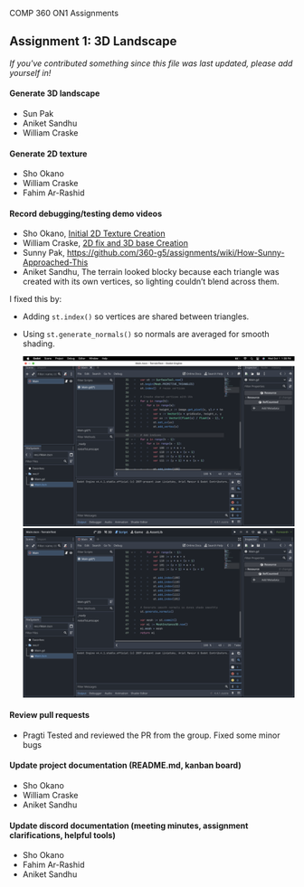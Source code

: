 COMP 360 ON1 Assignments


## Assignment 1: 3D Landscape
*If you've contributed something since this file was last updated, please add yourself in!*

#### Generate 3D landscape
- Sun Pak
- Aniket Sandhu
- William Craske
#### Generate 2D texture
- Sho Okano
- William Craske
- Fahim Ar-Rashid
#### Record debugging/testing demo videos
- Sho Okano, [Initial 2D Texture Creation](https://youtu.be/Hb5TNBVI_qE)
- William Craske, [2D fix and 3D base Creation](https://www.youtube.com/watch?v=Jn8QvWzMxn8)
- Sunny Pak, https://github.com/360-g5/assignments/wiki/How-Sunny-Approached-This
- Aniket Sandhu,
  The terrain looked blocky because each triangle was created with its own vertices, so lighting couldn’t blend across them.  

I fixed this by:
- Adding `st.index()` so vertices are shared between triangles.
- Using `st.generate_normals()` so normals are averaged for smooth shading.

  ![Smoothing Fix](assets/smooth_fix.png)
  ![Smoothing Fix](assets/smooth_fix2.png)

#### Review pull requests
- Pragti
  Tested and reviewed the PR from the group. Fixed some minor bugs
#### Update project documentation (README.md, kanban board)
- Sho Okano
- William Craske
- Aniket Sandhu
#### Update discord documentation (meeting minutes, assignment clarifications, helpful tools) 
- Sho Okano
- Fahim Ar-Rashid
- Aniket Sandhu
